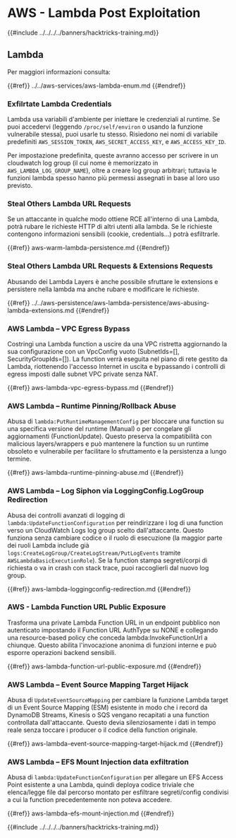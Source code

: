 # AWS - Lambda Post Exploitation

{{#include ../../../../banners/hacktricks-training.md}}

## Lambda

Per maggiori informazioni consulta:

{{#ref}}
../../aws-services/aws-lambda-enum.md
{{#endref}}

### Exfilrtate Lambda Credentials

Lambda usa variabili d'ambiente per iniettare le credenziali al runtime. Se puoi accedervi (leggendo `/proc/self/environ` o usando la funzione vulnerabile stessa), puoi usarle tu stesso. Risiedono nei nomi di variabile predefiniti `AWS_SESSION_TOKEN`, `AWS_SECRET_ACCESS_KEY`, e `AWS_ACCESS_KEY_ID`.

Per impostazione predefinita, queste avranno accesso per scrivere in un cloudwatch log group (il cui nome è memorizzato in `AWS_LAMBDA_LOG_GROUP_NAME`), oltre a creare log group arbitrari; tuttavia le funzioni lambda spesso hanno più permessi assegnati in base al loro uso previsto.

### Steal Others Lambda URL Requests

Se un attaccante in qualche modo ottiene RCE all'interno di una Lambda, potrà rubare le richieste HTTP di altri utenti alla lambda. Se le richieste contengono informazioni sensibili (cookie, credentials...) potrà esfiltrarle.

{{#ref}}
aws-warm-lambda-persistence.md
{{#endref}}

### Steal Others Lambda URL Requests & Extensions Requests

Abusando dei Lambda Layers è anche possibile sfruttare le extensions e persistere nella lambda ma anche rubare e modificare le richieste.

{{#ref}}
../../aws-persistence/aws-lambda-persistence/aws-abusing-lambda-extensions.md
{{#endref}}

### AWS Lambda – VPC Egress Bypass

Costringi una Lambda function a uscire da una VPC ristretta aggiornando la sua configurazione con un VpcConfig vuoto (SubnetIds=[], SecurityGroupIds=[]). La function verrà eseguita nel piano di rete gestito da Lambda, riottenendo l'accesso Internet in uscita e bypassando i controlli di egress imposti dalle subnet VPC private senza NAT.

{{#ref}}
aws-lambda-vpc-egress-bypass.md
{{#endref}}

### AWS Lambda – Runtime Pinning/Rollback Abuse

Abusa di `lambda:PutRuntimeManagementConfig` per bloccare una function su una specifica versione del runtime (Manual) o per congelare gli aggiornamenti (FunctionUpdate). Questo preserva la compatibilità con malicious layers/wrappers e può mantenere la function su un runtime obsoleto e vulnerabile per facilitare lo sfruttamento e la persistenza a lungo termine.

{{#ref}}
aws-lambda-runtime-pinning-abuse.md
{{#endref}}

### AWS Lambda – Log Siphon via LoggingConfig.LogGroup Redirection

Abusa dei controlli avanzati di logging di `lambda:UpdateFunctionConfiguration` per reindirizzare i log di una function verso un CloudWatch Logs log group scelto dall'attaccante. Questo funziona senza cambiare codice o il ruolo di esecuzione (la maggior parte dei ruoli Lambda include già `logs:CreateLogGroup/CreateLogStream/PutLogEvents` tramite `AWSLambdaBasicExecutionRole`). Se la function stampa segreti/corpi di richiesta o va in crash con stack trace, puoi raccoglierli dal nuovo log group.

{{#ref}}
aws-lambda-loggingconfig-redirection.md
{{#endref}}

### AWS - Lambda Function URL Public Exposure

Trasforma una private Lambda Function URL in un endpoint pubblico non autenticato impostando il Function URL AuthType su NONE e collegando una resource-based policy che conceda lambda:InvokeFunctionUrl a chiunque. Questo abilita l'invocazione anonima di funzioni interne e può esporre operazioni backend sensibili.

{{#ref}}
aws-lambda-function-url-public-exposure.md
{{#endref}}

### AWS Lambda – Event Source Mapping Target Hijack

Abusa di `UpdateEventSourceMapping` per cambiare la funzione Lambda target di un Event Source Mapping (ESM) esistente in modo che i record da DynamoDB Streams, Kinesis o SQS vengano recapitati a una function controllata dall'attaccante. Questo devia silenziosamente i dati in tempo reale senza toccare i producer o il codice della function originale.

{{#ref}}
aws-lambda-event-source-mapping-target-hijack.md
{{#endref}}

### AWS Lambda – EFS Mount Injection data exfiltration

Abusa di `lambda:UpdateFunctionConfiguration` per allegare un EFS Access Point esistente a una Lambda, quindi deploya codice triviale che elenca/legge file dal percorso montato per esfiltrare segreti/config condivisi a cui la function precedentemente non poteva accedere.

{{#ref}}
aws-lambda-efs-mount-injection.md
{{#endref}}



{{#include ../../../../banners/hacktricks-training.md}}

